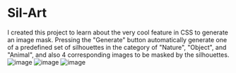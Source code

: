 # Sil-Art
I created this project to learn about the very cool feature in CSS to generate an image mask. Pressing the "Generate" button automatically generate one of a predefined set of silhouettes in the category of "Nature", "Object", and "Animal", and also 4 corresponding images to be masked by the silhouettes.
![image](https://github.com/haidao0923/image-mask/assets/67529758/d00d1529-f729-4c81-a930-64dc606b6d15)
![image](https://github.com/haidao0923/image-mask/assets/67529758/ecb2231d-c19a-4cb5-8459-66bba5574830)
![image](https://github.com/haidao0923/image-mask/assets/67529758/c370ae41-ac05-433c-81d3-7693c804233b)


